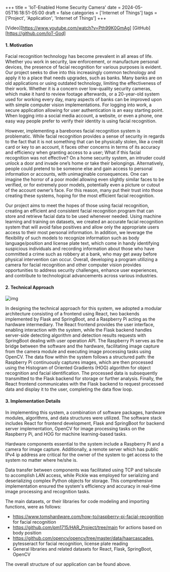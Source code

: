 +++
title = 'IoT-Enabled Home Security Camera'
date = 2024-05-05T16:18:51-05:00
draft = false
categories = ['Internet of Things']
tags = ['Project', 'Application', 'Internet of Things']
+++

[Video][https://www.youtube.com/watch?v=Pth99K0GmAg] [GitHub][https://github.com/IoT-God]

#### 1. Motivation

Facial recognition technology has become prevalent in all areas of life. Whether you work in security, law enforcement, or manufacture personal devices, the presence of facial recognition for various purposes is evident. Our project seeks to dive into this increasingly common technology and apply it to a place that needs upgrades, such as banks. Many banks are on old applications or using outdated technology, limiting the effectiveness of their work. Whether it is a concern over low-quality security cameras, which make it hard to review footage afterwards, or a 20-year-old system used for working every day, many aspects of banks can be improved upon with simple computer vision implementations. For logging into work, a secure application allowing for user authentication is an easy starting point. When logging into a social media account, a website, or even a phone, one easy way people prefer to verify their identity is using facial recognition.

However, implementing a barebones facial recognition system is problematic. While facial recognition provides a sense of security in regards to the fact that it is not something that can be physically stolen, like a credit card or key to an account, it faces other concerns in terms of its accuracy and efficiency when granting access to a user; What if this facial recognition was not effective? On a home security system, an intruder could unlock a door and invade one’s home or take their belongings. Alternatively, people could pretend to be someone else and gain access to personal information or accounts, with unimaginable consequences. One can imagine the horror of a poor model allowing even slightly similar faces to be verified, or for extremely poor models, potentially even a picture or cutout of the account owner’s face. For this reason, many put their trust into those creating these systems, hoping for the most efficient facial recognition.

Our project aims to meet the hopes of those using facial recognition, creating an efficient and consistent facial recognition program that can store and retrieve facial data to be used whenever needed. Using machine learning and training on datasets, we created an accurate facial recognition system that will avoid false positives and allow only the appropriate users access to their most personal information. In addition, we leverage the flexibility of such models to recognize information such as body language/position and license plate text, which come in handy identifying suspicious individuals and recording information about those who have committed a crime such as robbery at a bank, who may get away before physical intervention can occur. Overall, developing a program utilizing a camera for facial recognition and other computer vision provides opportunities to address security challenges, enhance user experiences, and contribute to technological advancements across various industries.

#### 2. Technical Approach

![img](https://s2.loli.net/2024/05/06/NCoqD9iTL7RVx4z.png)

In designing the technical approach for this system, we adopted a modular architecture consisting of a frontend using React, two backends implemented by Flask and SpringBoot, and a Raspberry Pi acting as the hardware intermediary. The React frontend provides the user interface, enabling interaction with the system, while the Flask backend handles server-side detecting algorithm and detection results requests with SpringBoot dealing with user operation API. The Raspberry Pi serves as the bridge between the software and the hardware, facilitating image capture from the camera module and executing image processing tasks using OpenCV. The data flow within the system follows a structured path: the Raspberry Pi continuously captures images, which are then processed using the Histogram of Oriented Gradients (HOG) algorithm for object recognition and facial identification. The processed data is subsequently transmitted to the Flask backend for storage or further analysis. Finally, the React frontend communicates with the Flask backend to request processed data and display it to the user, completing the data flow loop.

#### 3. Implementation Details

In implementing this system, a combination of software packages, hardware modules, algorithms, and data structures were utilized. The software stack includes React for frontend development, Flask and SpringBoot for backend server implementation, OpenCV for image processing tasks on the Raspberry Pi, and HOG for machine learning-based tasks.

Hardware components essential to the system include a Raspberry Pi and a camera for image capture. Additionally, a remote server which has public IPv4 ip address are critical for the owner of the system to get access to the system no matter where he/she is.

Data transfer between components was facilitated using TCP and tailscale to accomplish LAN access, while Pickle was employed for serializing and deserializing complex Python objects for storage. This comprehensive implementation ensured the system's efficiency and accuracy in real-time image processing and recognition tasks.

The main datasets, or their libraries for code modeling and importing functions, were as follows:

- https://www.tomshardware.com/how-to/raspberry-pi-facial-recognition for facial recognition
- https://github.com/pm1715/HAR_Project/tree/main for actions based on body position
- https://github.com/opencv/opencv/tree/master/data/haarcascades, pytesseract for facial recognition, license plate reading
- General libraries and related datasets for React, Flask, SpringBoot, OpenCV

The overall structure of our application can be found above.
